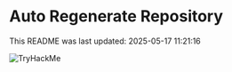 # Auto Regenerate Repository

This README was last updated: 2025-05-17 11:21:16

 ![TryHackMe](https://tryhackme.com/badge/533634)